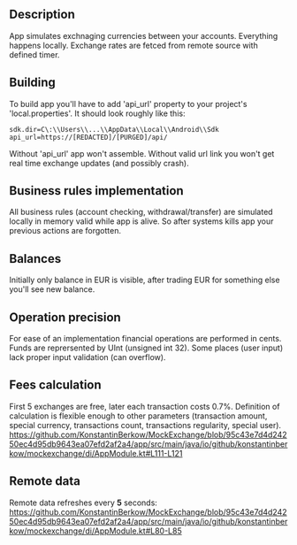 ## Description
App simulates exchnaging currencies between your accounts.
Everything happens locally.
Exchange rates are fetced from remote source with defined timer.

## Building
To build app you'll have to add 'api_url' property to your project's 'local.properties'.
It should look roughly like this:
```
sdk.dir=C\:\\Users\\...\\AppData\\Local\\Android\\Sdk
api_url=https://[REDACTED]/[PURGED]/api/
```
Without 'api_url' app won't assemble. Without valid url link you won't get real time exchange updates (and possibly crash).

## Business rules implementation
All business rules (account checking, withdrawal/transfer) are simulated locally in memory valid while app is alive.
So after systems kills app your previous actions are forgotten.

## Balances
Initially only balance in EUR is visible, after trading EUR for something else you'll see new balance.

## Operation precision
For ease of an implementation financial operations are performed in cents. Funds are reprersented by UInt (unsigned int 32).
Some places (user input) lack proper input validation (can overflow).


## Fees calculation
First 5 exchanges are free, later each transaction costs 0.7%.
Definition of calculation is flexible enough to other parameters (transaction amount, special currency, transactions count, transactions regularity, special user).
https://github.com/KonstantinBerkow/MockExchange/blob/95c43e7d4d24250ec4d95db9643ea07efd2af2a4/app/src/main/java/io/github/konstantinberkow/mockexchange/di/AppModule.kt#L111-L121

## Remote data
Remote data refreshes every **5** seconds:
https://github.com/KonstantinBerkow/MockExchange/blob/95c43e7d4d24250ec4d95db9643ea07efd2af2a4/app/src/main/java/io/github/konstantinberkow/mockexchange/di/AppModule.kt#L80-L85
